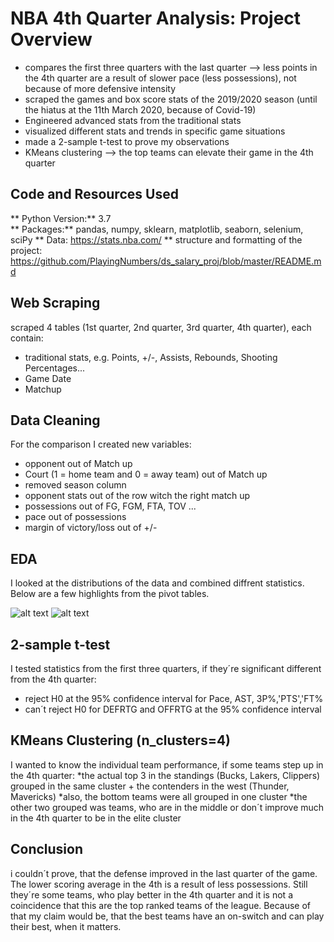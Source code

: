 # NBA 4th Quarter Analysis: Project Overview
* compares the first three quarters with the last quarter --> less points in the 4th quarter are a result of slower pace (less possessions), not because of more defensive intensity
* scraped the games and box score stats of the 2019/2020 season (until the hiatus at the 11th March 2020, because of Covid-19)
* Engineered advanced stats from the traditional stats
* visualized different stats and trends in specific game situations
* made a 2-sample t-test to prove my observations
* KMeans clustering --> the top teams can elevate their game in the 4th quarter

## Code and Resources Used 
** Python Version:** 3.7  
** Packages:** pandas, numpy, sklearn, matplotlib, seaborn, selenium, sciPy 
** Data: https://stats.nba.com/
** structure and formatting of the project: https://github.com/PlayingNumbers/ds_salary_proj/blob/master/README.md

## Web Scraping
scraped 4 tables (1st quarter, 2nd quarter, 3rd quarter, 4th quarter), each contain:
* traditional stats, e.g. Points, +/-, Assists, Rebounds, Shooting Percentages...
* Game Date
* Matchup

## Data Cleaning
For the comparison I created new variables:
* opponent out of Match up
* Court (1 = home team and 0 = away team) out of Match up
* removed season column
* opponent stats out of the row witch the right match up
* possessions out of FG, FGM, FTA, TOV ...
* pace out of possessions
* margin of victory/loss out of +/-

## EDA
I looked at the distributions of the data and combined diffrent statistics. Below are a few highlights from the pivot tables. 

![alt text](https://github.com/Schlon24/NBA_4thQuarter/blob/master/score_matrix.png "relation: lead in 3rd quarter and margin of victory")
![alt text](https://github.com/Schlon24/NBA_4thQuarter/blob/master/RTG_plot.png)

## 2-sample t-test
I tested statistics from the first three quarters, if they´re significant different from the 4th quarter:
* reject H0 at the 95% confidence interval for Pace, AST, 3P%,'PTS','FT%
* can´t reject H0 for DEFRTG and OFFRTG at the 95% confidence interval

## KMeans Clustering (n_clusters=4)
I wanted to know the individual team performance, if some teams step up in the 4th quarter:
*the actual top 3 in the standings (Bucks, Lakers, Clippers) grouped in the same cluster + the contenders in the west (Thunder, Mavericks)
*also, the bottom teams were all grouped in one cluster
*the other two grouped was teams, who are in the middle or don´t improve much in the 4th quarter to be in the elite cluster

## Conclusion
i couldn´t prove, that the defense improved in the last quarter of the game. The lower scoring average in the 4th is a result of less possessions.
Still they´re some teams, who play better in the 4th quarter and it is not a coincidence that this are the top ranked teams of the league. Because of that my claim would be, that the best teams have an on-switch and can play their best, when it matters.
